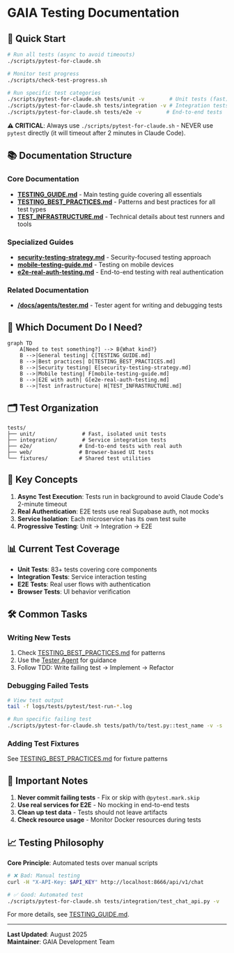 # GAIA Testing Documentation

## 🚀 Quick Start

```bash
# Run all tests (async to avoid timeouts)
./scripts/pytest-for-claude.sh

# Monitor test progress
./scripts/check-test-progress.sh

# Run specific test categories
./scripts/pytest-for-claude.sh tests/unit -v        # Unit tests (fast)
./scripts/pytest-for-claude.sh tests/integration -v # Integration tests
./scripts/pytest-for-claude.sh tests/e2e -v        # End-to-end tests
```

**⚠️ CRITICAL**: Always use `./scripts/pytest-for-claude.sh` - NEVER use `pytest` directly (it will timeout after 2 minutes in Claude Code).

## 📚 Documentation Structure

### Core Documentation
- **[TESTING_GUIDE.md](TESTING_GUIDE.md)** - Main testing guide covering all essentials
- **[TESTING_BEST_PRACTICES.md](TESTING_BEST_PRACTICES.md)** - Patterns and best practices for all test types
- **[TEST_INFRASTRUCTURE.md](TEST_INFRASTRUCTURE.md)** - Technical details about test runners and tools

### Specialized Guides
- **[security-testing-strategy.md](security-testing-strategy.md)** - Security-focused testing approach
- **[mobile-testing-guide.md](mobile-testing-guide.md)** - Testing on mobile devices
- **[e2e-real-auth-testing.md](e2e-real-auth-testing.md)** - End-to-end testing with real authentication

### Related Documentation
- **[/docs/agents/tester.md](/docs/agents/tester.md)** - Tester agent for writing and debugging tests

## 🎯 Which Document Do I Need?

```mermaid
graph TD
    A[Need to test something?] --> B{What kind?}
    B -->|General testing| C[TESTING_GUIDE.md]
    B -->|Best practices| D[TESTING_BEST_PRACTICES.md]
    B -->|Security testing| E[security-testing-strategy.md]
    B -->|Mobile testing| F[mobile-testing-guide.md]
    B -->|E2E with auth| G[e2e-real-auth-testing.md]
    B -->|Test infrastructure| H[TEST_INFRASTRUCTURE.md]
```

## 🗂️ Test Organization

```
tests/
├── unit/               # Fast, isolated unit tests
├── integration/        # Service integration tests
├── e2e/               # End-to-end tests with real auth
├── web/               # Browser-based UI tests
└── fixtures/          # Shared test utilities
```

## 🔑 Key Concepts

1. **Async Test Execution**: Tests run in background to avoid Claude Code's 2-minute timeout
2. **Real Authentication**: E2E tests use real Supabase auth, not mocks
3. **Service Isolation**: Each microservice has its own test suite
4. **Progressive Testing**: Unit → Integration → E2E

## 📊 Current Test Coverage

- **Unit Tests**: 83+ tests covering core components
- **Integration Tests**: Service interaction testing
- **E2E Tests**: Real user flows with authentication
- **Browser Tests**: UI behavior verification

## 🛠️ Common Tasks

### Writing New Tests
1. Check [TESTING_BEST_PRACTICES.md](TESTING_BEST_PRACTICES.md) for patterns
2. Use the [Tester Agent](/docs/agents/tester.md) for guidance
3. Follow TDD: Write failing test → Implement → Refactor

### Debugging Failed Tests
```bash
# View test output
tail -f logs/tests/pytest/test-run-*.log

# Run specific failing test
./scripts/pytest-for-claude.sh tests/path/to/test.py::test_name -v -s
```

### Adding Test Fixtures
See [TESTING_BEST_PRACTICES.md](TESTING_BEST_PRACTICES.md#fixtures) for fixture patterns

## 🚨 Important Notes

1. **Never commit failing tests** - Fix or skip with `@pytest.mark.skip`
2. **Use real services for E2E** - No mocking in end-to-end tests
3. **Clean up test data** - Tests should not leave artifacts
4. **Check resource usage** - Monitor Docker resources during tests

## 📈 Testing Philosophy

**Core Principle**: Automated tests over manual scripts

```bash
# ❌ Bad: Manual testing
curl -H "X-API-Key: $API_KEY" http://localhost:8666/api/v1/chat

# ✅ Good: Automated test
./scripts/pytest-for-claude.sh tests/integration/test_chat_api.py -v
```

For more details, see [TESTING_GUIDE.md](TESTING_GUIDE.md).

---

**Last Updated**: August 2025  
**Maintainer**: GAIA Development Team